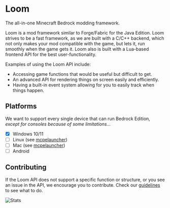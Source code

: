 # Loom
The all-in-one Minecraft Bedrock modding framework.

Loom is a mod framework similar to Forge/Fabric for the Java Edition. Loom strives to be a fast framework, as we are built with a C/C++ backend, which not only makes your mod compatible with the game, but lets it, run smoothly when the game gets it. Loom also is built with a Lua-based frontend API for the best user-functionality.

Examples of using the Loom API include:
- Accessing game functions that would be useful but difficult to get.
- An advanced API for rendering things on screen easily and efficiently.
- Having a built-in event system allowing for you to easily track when things happen.

## Platforms
We want to support every single device that can run Bedrock Edition, *except for consoles because of some limitations...*

- [x] Windows 10/11
- [ ] Linux (see [mcpelauncher](https://github.com/minecraft-linux/mcpelauncher-manifest))
- [ ] Mac (see [mcpelauncher](https://github.com/minecraft-linux/mcpelauncher-manifest))
- [ ] Android

## Contributing
If the Loom API does not support a specific function or structure, or you see an issue in the API, we encourage you to contribute. Check our [guidelines](./CONTRIBUTING.md) to see what to do.

![Stats](https://repobeats.axiom.co/api/embed/85a065e2f47fc1228ac8393c021e8cb4feda1f18.svg)
